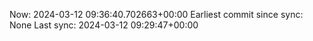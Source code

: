 Now: 2024-03-12 09:36:40.702663+00:00 Earliest commit since sync: None Last sync: 2024-03-12 09:29:47+00:00
